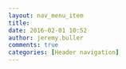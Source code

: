 ```yaml
---
layout: nav_menu_item
title: 
date: 2016-02-01 10:52
author: jeremy.buller
comments: true
categories: [Header navigation]
---
```

 
